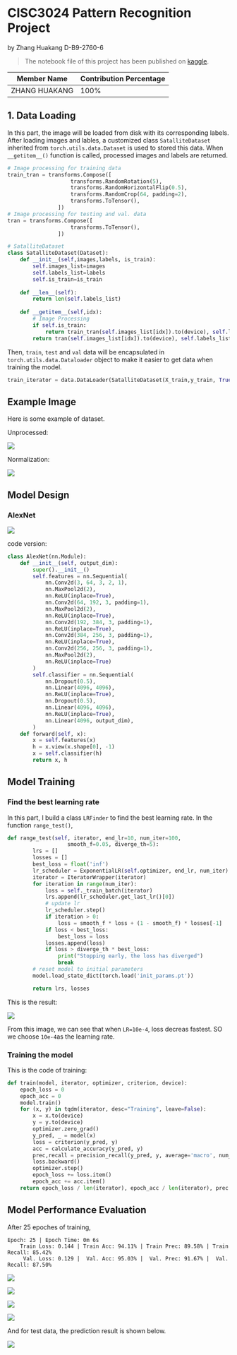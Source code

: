 # CISC3024 Pattern Recognition Project

by Zhang Huakang D-B9-2760-6

> The notebook file of this project has been published on [kaggle](https://www.kaggle.com/code/boxzhang/cisc3024-pattern-recognition-project-by-db92760).

|Member Name|Contribution Percentage|
|-|-|
ZHANG HUAKANG| 100%
## 1. Data Loading
In this part, the image will be loaded from disk with its corresponding labels. After loading images and lables, a customized class `SatalliteDataset` inherited from `torch.utils.data.Dataset` is used to stored this data. When `__getitem__()` function is called, processed images and labels are returned.
```python
# Image processing for training data
train_tran = transforms.Compose([
                    transforms.RandomRotation(5),
                    transforms.RandomHorizontalFlip(0.5),
                    transforms.RandomCrop(64, padding=2),
                    transforms.ToTensor(),
                ])
# Image processing for testing and val. data
tran = transforms.Compose([
                    transforms.ToTensor(),
                ])
```
```python
# SatalliteDataset
class SatalliteDataset(Dataset):
    def __init__(self,images,labels, is_train):
        self.images_list=images
        self.labels_list=labels
        self.is_train=is_train
    
    def __len__(self):
        return len(self.labels_list)
    
    def __getitem__(self,idx):
        # Image Processing
        if self.is_train:
            return train_tran(self.images_list[idx]).to(device), self.labels_list[idx]
        return tran(self.images_list[idx]).to(device), self.labels_list[idx]
```
Then, `train`, `test` and `val` data will be encapsulated in `torch.utils.data.Dataloader` object to make it easier to get data when training the model.
```python
train_iterator = data.DataLoader(SatalliteDataset(X_train,y_train, True), batch_size=BATCH_SIZE)
```
## Example Image
Here is some example of dataset.

Unprocessed:

![](img/plot.png)

Normalization:

![](img/plotnor.png)

## Model Design
### AlexNet

![](img/alexnet.png)

code version:
```python
class AlexNet(nn.Module):
    def __init__(self, output_dim):
        super().__init__()
        self.features = nn.Sequential(
            nn.Conv2d(3, 64, 3, 2, 1),  
            nn.MaxPool2d(2),  
            nn.ReLU(inplace=True),
            nn.Conv2d(64, 192, 3, padding=1),
            nn.MaxPool2d(2),
            nn.ReLU(inplace=True),
            nn.Conv2d(192, 384, 3, padding=1),
            nn.ReLU(inplace=True),
            nn.Conv2d(384, 256, 3, padding=1),
            nn.ReLU(inplace=True),
            nn.Conv2d(256, 256, 3, padding=1),
            nn.MaxPool2d(2),
            nn.ReLU(inplace=True)
        )
        self.classifier = nn.Sequential(
            nn.Dropout(0.5),
            nn.Linear(4096, 4096),
            nn.ReLU(inplace=True),
            nn.Dropout(0.5),
            nn.Linear(4096, 4096),
            nn.ReLU(inplace=True),
            nn.Linear(4096, output_dim),
        )
    def forward(self, x):
        x = self.features(x)
        h = x.view(x.shape[0], -1)
        x = self.classifier(h)
        return x, h
```
## Model Training
### Find the best learning rate
In this part, I build a class `LRFinder` to find the best learning rate. In the function `range_test()`, 
```python
def range_test(self, iterator, end_lr=10, num_iter=100,
                   smooth_f=0.05, diverge_th=5):
        lrs = []
        losses = []
        best_loss = float('inf')
        lr_scheduler = ExponentialLR(self.optimizer, end_lr, num_iter)
        iterator = IteratorWrapper(iterator)
        for iteration in range(num_iter):
            loss = self._train_batch(iterator)
            lrs.append(lr_scheduler.get_last_lr()[0])
            # update lr
            lr_scheduler.step()
            if iteration > 0:
                loss = smooth_f * loss + (1 - smooth_f) * losses[-1]
            if loss < best_loss:
                best_loss = loss
            losses.append(loss)
            if loss > diverge_th * best_loss:
                print("Stopping early, the loss has diverged")
                break
        # reset model to initial parameters
        model.load_state_dict(torch.load('init_params.pt'))

        return lrs, losses
```
This is the result:

![](img/lr.png)

From this image, we can see that when `LR=10e-4`, loss decreas fastest. SO we choose `10e-4`as the learning rate.

### Training the model
This is the code of training:
```python
def train(model, iterator, optimizer, criterion, device):
    epoch_loss = 0
    epoch_acc = 0
    model.train()
    for (x, y) in tqdm(iterator, desc="Training", leave=False):
        x = x.to(device)
        y = y.to(device)
        optimizer.zero_grad()
        y_pred, _ = model(x)
        loss = criterion(y_pred, y)
        acc = calculate_accuracy(y_pred, y)
        prec,recall = precision_recall(y_pred, y, average='macro', num_classes=4)
        loss.backward()
        optimizer.step()
        epoch_loss += loss.item()
        epoch_acc += acc.item()
    return epoch_loss / len(iterator), epoch_acc / len(iterator), prec.to('cpu'), recall.to('cpu')
```
## Model Performance Evaluation

After 25 epoches of training, 
```
Epoch: 25 | Epoch Time: 0m 6s
	Train Loss: 0.144 | Train Acc: 94.11% | Train Prec: 89.58% | Train Recall: 85.42%
	 Val. Loss: 0.129 |  Val. Acc: 95.03% |  Val. Prec: 91.67% |  Val. Recall: 87.50%
```

![](img/loss.png)

![](img/acc.png)

![](img/prec.png)

![](img/recall.png)

And for test data, the prediction result is shown below.

![](img/mat.png)